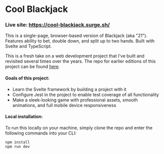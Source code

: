 # Cool Blackjack

### Live site: https://cool-blackjack.surge.sh/

This is a single-page, browser-based version of Blackjack (aka "21"). Features ability to bet, double down, and split up to two hands. Built with Svelte and TypeScript.

This is a fresh take on a web development project that I've built and revisited several times over the years. The repo for earlier editions of this project can be found [here](https://github.com/johnnycopes/blackjack).

#### Goals of this project:

- Learn the Svelte framework by building a project with it
- Configure Jest in the project to enable test coverage of all functionality
- Make a sleek-looking game with professional assets, smooth animations, and full mobile device responsiveness


#### Local installation:

To run this locally on your machine, simply clone the repo and enter the following commands into your CLI:

```
npm install
npm run dev
```
